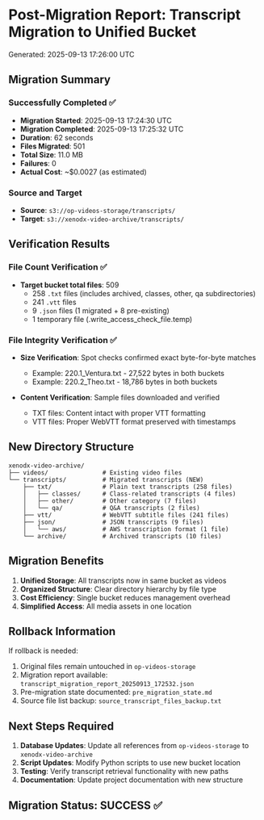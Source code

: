 # Post-Migration Report: Transcript Migration to Unified Bucket
Generated: 2025-09-13 17:26:00 UTC

## Migration Summary

### Successfully Completed ✅
- **Migration Started**: 2025-09-13 17:24:30 UTC
- **Migration Completed**: 2025-09-13 17:25:32 UTC
- **Duration**: 62 seconds
- **Files Migrated**: 501
- **Total Size**: 11.0 MB
- **Failures**: 0
- **Actual Cost**: ~$0.0027 (as estimated)

### Source and Target
- **Source**: `s3://op-videos-storage/transcripts/`
- **Target**: `s3://xenodx-video-archive/transcripts/`

## Verification Results

### File Count Verification ✅
- **Target bucket total files**: 509
  - 258 `.txt` files (includes archived, classes, other, qa subdirectories)
  - 241 `.vtt` files
  - 9 `.json` files (1 migrated + 8 pre-existing)
  - 1 temporary file (.write_access_check_file.temp)

### File Integrity Verification ✅
- **Size Verification**: Spot checks confirmed exact byte-for-byte matches
  - Example: 220.1_Ventura.txt - 27,522 bytes in both buckets
  - Example: 220.2_Theo.txt - 18,786 bytes in both buckets
  
- **Content Verification**: Sample files downloaded and verified
  - TXT files: Content intact with proper VTT formatting
  - VTT files: Proper WebVTT format preserved with timestamps

## New Directory Structure

```
xenodx-video-archive/
├── videos/               # Existing video files
└── transcripts/          # Migrated transcripts (NEW)
    ├── txt/              # Plain text transcripts (258 files)
    │   ├── classes/      # Class-related transcripts (4 files)
    │   ├── other/        # Other category (7 files)
    │   └── qa/           # Q&A transcripts (2 files)
    ├── vtt/              # WebVTT subtitle files (241 files)
    ├── json/             # JSON transcripts (9 files)
    │   └── aws/          # AWS transcription format (1 file)
    └── archive/          # Archived transcripts (10 files)
```

## Migration Benefits

1. **Unified Storage**: All transcripts now in same bucket as videos
2. **Organized Structure**: Clear directory hierarchy by file type
3. **Cost Efficiency**: Single bucket reduces management overhead
4. **Simplified Access**: All media assets in one location

## Rollback Information

If rollback is needed:
1. Original files remain untouched in `op-videos-storage`
2. Migration report available: `transcript_migration_report_20250913_172532.json`
3. Pre-migration state documented: `pre_migration_state.md`
4. Source file list backup: `source_transcript_files_backup.txt`

## Next Steps Required

1. **Database Updates**: Update all references from `op-videos-storage` to `xenodx-video-archive`
2. **Script Updates**: Modify Python scripts to use new bucket location
3. **Testing**: Verify transcript retrieval functionality with new paths
4. **Documentation**: Update project documentation with new structure

## Migration Status: SUCCESS ✅